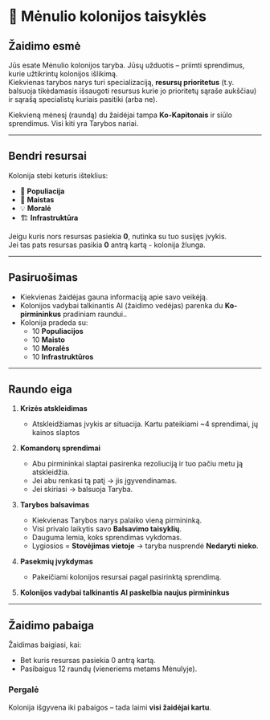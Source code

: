 # 🌙 Mėnulio kolonijos taisyklės

## Žaidimo esmė
Jūs esate Mėnulio kolonijos taryba. Jūsų užduotis – priimti sprendimus, kurie užtikrintų kolonijos išlikimą.  
Kiekvienas tarybos narys turi specializaciją, **resursų prioritetus** (t.y. balsuoja tikėdamasis išsaugoti resursus kurie jo prioritetų sąraše aukščiau) ir sąrašą specialistų kuriais pasitiki (arba ne).  

Kiekvieną mėnesį (raundą) du žaidėjai tampa **Ko-Kapitonais** ir siūlo sprendimus. Visi kiti yra Tarybos nariai.

---

## Bendri resursai
Kolonija stebi keturis išteklius:

- 👥 **Populiacija**  
- 🍞 **Maistas**  
- 💡 **Moralė**  
- 🏗️ **Infrastruktūra**

Jeigu kuris nors resursas pasiekia **0**, nutinka su tuo susijęs įvykis.  
Jei tas pats resursas pasikia **0** antrą kartą - kolonija žlunga.

---

## Pasiruošimas
- Kiekvienas žaidėjas gauna informaciją apie savo veikėją.  
- Kolonijos vadybai talkinantis AI (žaidimo vedėjas) parenka du **Ko-pirmininkus** pradiniam raundui..  
- Kolonija pradeda su:  
  - 10 **Populiacijos**  
  - 10 **Maisto**  
  - 10 **Moralės**  
  - 10 **Infrastruktūros**

---

## Raundo eiga
1. **Krizės atskleidimas**  
   - Atskleidžiamas įvykis ar situacija. Kartu pateikiami ~4 sprendimai, jų kainos slaptos

2. **Komandorų sprendimai**  
   - Abu pirmininkai slaptai pasirenka rezoliuciją ir tuo pačiu metu ją atskleidžia.  
   - Jei abu renkasi tą patį → jis įgyvendinamas.  
   - Jei skiriasi → balsuoja Taryba.  

3. **Tarybos balsavimas**  
   - Kiekvienas Tarybos narys palaiko vieną pirmininką.
   - Visi privalo laikytis savo **Balsavimo taisyklių**.  
   - Dauguma lemia, koks sprendimas vykdomas.  
   - Lygiosios = **Stovėjimas vietoje** → taryba nusprendė **Nedaryti nieko**.  

4. **Pasekmių įvykdymas**  
   - Pakeičiami kolonijos resursai pagal pasirinktą sprendimą.  

5. **Kolonijos vadybai talkinantis AI paskelbia naujus pirmininkus**
---



## Žaidimo pabaiga
Žaidimas baigiasi, kai:

- Bet kuris resursas pasiekia 0 antrą kartą.  
- Pasibaigus 12 raundų (vieneriems metams Mėnulyje).  

### Pergalė
Kolonija išgyvena iki pabaigos – tada laimi **visi žaidėjai kartu**.  
